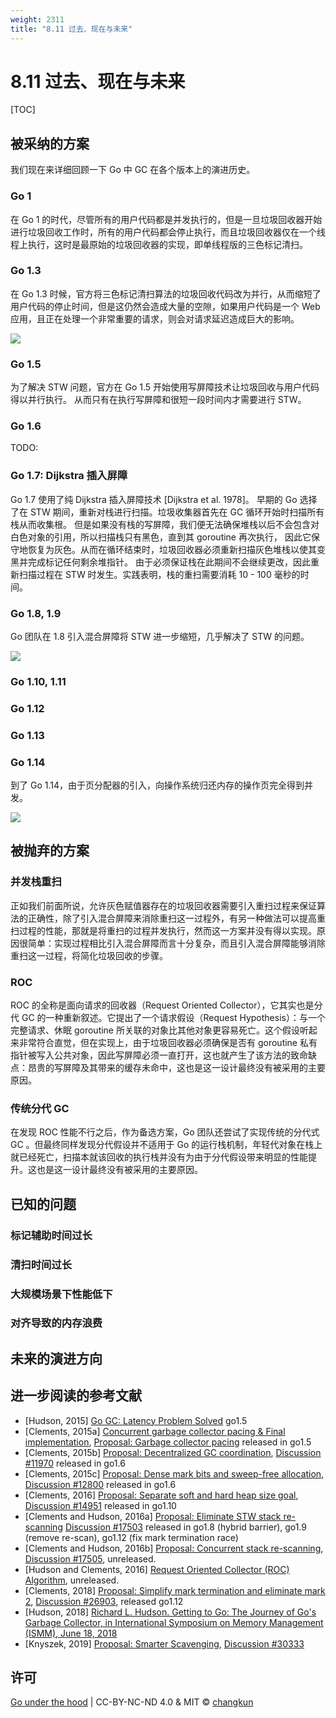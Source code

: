 ```yaml
---
weight: 2311
title: "8.11 过去、现在与未来"
---
```


# 8.11 过去、现在与未来

[TOC]

## 被采纳的方案

我们现在来详细回顾一下 Go 中 GC 在各个版本上的演进历史。

### Go 1

在 Go 1 的时代，尽管所有的用户代码都是并发执行的，但是一旦垃圾回收器开始进行垃圾回收工作时，所有的用户代码都会停止执行，而且垃圾回收器仅在一个线程上执行，这时是最原始的垃圾回收器的实现，即单线程版的三色标记清扫。

### Go 1.3

在 Go 1.3 时候，官方将三色标记清扫算法的垃圾回收代码改为并行，从而缩短了用户代码的停止时间，但是这仍然会造成大量的空隙，如果用户代码是一个 Web 应用，且正在处理一个非常重要的请求，则会对请求延迟造成巨大的影响。

![](../../../assets/gc1.png)

### Go 1.5

为了解决 STW 问题，官方在 Go 1.5 开始使用写屏障技术让垃圾回收与用户代码得以并行执行。
从而只有在执行写屏障和很短一段时间内才需要进行 STW。

### Go 1.6

TODO:

### Go 1.7: Dijkstra 插入屏障

Go 1.7 使用了纯 Dijkstra 插入屏障技术 [Dijkstra et al. 1978]。
早期的 Go 选择了在 STW 期间，重新对栈进行扫描。垃圾收集器首先在 GC 循环开始时扫描所有栈从而收集根。
但是如果没有栈的写屏障，我们便无法确保堆栈以后不会包含对白色对象的引用，所以扫描栈只有黑色，直到其 goroutine 再次执行，
因此它保守地恢复为灰色。从而在循环结束时，垃圾回收器必须重新扫描灰色堆栈以使其变黑并完成标记任何剩余堆指针。
由于必须保证栈在此期间不会继续更改，因此重新扫描过程在 STW 时发生。实践表明，栈的重扫需要消耗 10 - 100 毫秒的时间。

### Go 1.8, 1.9

Go 团队在 1.8 引入混合屏障将 STW 进一步缩短，几乎解决了 STW 的问题。

![](../../../assets/gc2.png)

### Go 1.10, 1.11

### Go 1.12

### Go 1.13

### Go 1.14

到了 Go 1.14，由于页分配器的引入，向操作系统归还内存的操作页完全得到并发。

![](../../../assets/gc3.png)

## 被抛弃的方案

### 并发栈重扫

正如我们前面所说，允许灰色赋值器存在的垃圾回收器需要引入重扫过程来保证算法的正确性，除了引入混合屏障来消除重扫这一过程外，有另一种做法可以提高重扫过程的性能，那就是将重扫的过程并发执行，然而这一方案并没有得以实现。原因很简单：实现过程相比引入混合屏障而言十分复杂，而且引入混合屏障能够消除重扫这一过程，将简化垃圾回收的步骤。

### ROC

ROC 的全称是面向请求的回收器（Request Oriented Collector），它其实也是分代 GC 的一种重新叙述。它提出了一个请求假设（Request Hypothesis）：与一个完整请求、休眠 goroutine 所关联的对象比其他对象更容易死亡。这个假设听起来非常符合直觉，但在实现上，由于垃圾回收器必须确保是否有 goroutine 私有指针被写入公共对象，因此写屏障必须一直打开，这也就产生了该方法的致命缺点：昂贵的写屏障及其带来的缓存未命中，这也是这一设计最终没有被采用的主要原因。

### 传统分代 GC

在发现 ROC 性能不行之后，作为备选方案，Go 团队还尝试了实现传统的分代式 GC 。但最终同样发现分代假设并不适用于 Go 的运行栈机制，年轻代对象在栈上就已经死亡，扫描本就该回收的执行栈并没有为由于分代假设带来明显的性能提升。这也是这一设计最终没有被采用的主要原因。

## 已知的问题

### 标记辅助时间过长

### 清扫时间过长

### 大规模场景下性能低下

### 对齐导致的内存浪费

## 未来的演进方向

## 进一步阅读的参考文献

- [Hudson, 2015] [Go GC: Latency Problem Solved](https://talks.golang.org/2015/go-gc.pdf) go1.5
- [Clements, 2015a] [Concurrent garbage collector pacing & Final implementation](https://docs.google.com/document/d/1wmjrocXIWTr1JxU-3EQBI6BK6KgtiFArkG47XK73xIQ/edit#heading=h.xy314pvxblbm), [Proposal: Garbage collector pacing](https://groups.google.com/forum/#!topic/golang-dev/YjoG9yJktg4) released in go1.5
- [Clements, 2015b] [Proposal: Decentralized GC coordination](https://go.googlesource.com/proposal/+/master/design/11970-decentralized-gc.md), [Discussion #11970](https://golang.org/issue/11970) released in go1.6
- [Clements, 2015c] [Proposal: Dense mark bits and sweep-free allocation](https://go.googlesource.com/proposal/+/master/design/12800-sweep-free-alloc.md), [Discussion #12800](https://golang.org/issue/12800) released in go1.6
- [Clements, 2016] [Proposal: Separate soft and hard heap size goal](https://go.googlesource.com/proposal/+/master/design/14951-soft-heap-limit.md), [Discussion #14951](https://golang.org/issue/14951) released in go1.10
- [Clements and Hudson, 2016a] [Proposal: Eliminate STW stack re-scanning](https://go.googlesource.com/proposal/+/master/design/17503-eliminate-rescan.md) [Discussion #17503](https://golang.org/issue/17503) released in go1.8 (hybrid barrier), go1.9 (remove re-scan), go1.12 (fix mark termination race)
- [Clements and Hudson, 2016b] [Proposal: Concurrent stack re-scanning](https://go.googlesource.com/proposal/+/master/design/17505-concurrent-rescan.md), [Discussion #17505](https://golang.org/issue/17505), unreleased.
- [Hudson and Clements, 2016] [Request Oriented Collector (ROC) Algorithm](https://docs.google.com/document/d/1gCsFxXamW8RRvOe5hECz98Ftk-tcRRJcDFANj2VwCB0/edit), unreleased.
- [Clements, 2018] [Proposal: Simplify mark termination and eliminate mark 2](https://go.googlesource.com/proposal/+/master/design/26903-simplify-mark-termination.md), [Discussion #26903](https://golang.org/issue/26903), released go1.12
- [Hudson, 2018] [Richard L. Hudson. Getting to Go: The Journey of Go's Garbage Collector, in International Symposium on Memory Management (ISMM), June 18, 2018](https://blog.golang.org/ismmkeynote)
- [Knyszek, 2019] [Proposal: Smarter Scavenging](https://go.googlesource.com/proposal/+/master/design/30333-smarter-scavenging.md), [Discussion #30333](https://golang.org/issue/30333)

## 许可

[Go under the hood](https://github.com/changkun/go-under-the-hood) | CC-BY-NC-ND 4.0 & MIT &copy; [changkun](https://changkun.de)
